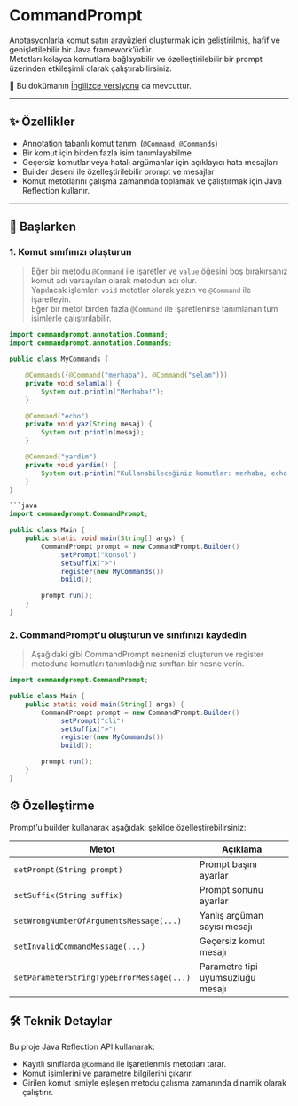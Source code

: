 # CommandPrompt

Anotasyonlarla komut satırı arayüzleri oluşturmak için geliştirilmiş, hafif ve genişletilebilir bir Java framework’üdür.  
Metotları kolayca komutlara bağlayabilir ve özelleştirilebilir bir prompt üzerinden etkileşimli olarak çalıştırabilirsiniz.

📄 Bu dokümanın [İngilizce versiyonu](README.md) da mevcuttur.

---

## ✨ Özellikler

- Annotation tabanlı komut tanımı (`@Command`, `@Commands`)
- Bir komut için birden fazla isim tanımlayabilme
- Geçersiz komutlar veya hatalı argümanlar için açıklayıcı hata mesajları
- Builder deseni ile özelleştirilebilir prompt ve mesajlar
- Komut metotlarını çalışma zamanında toplamak ve çalıştırmak için Java Reflection kullanır.

---

## 🚀 Başlarken

### 1. Komut sınıfınızı oluşturun
> Eğer bir metodu `@Command` ile işaretler ve `value` öğesini boş bırakırsanız komut adı varsayılan olarak metodun adı olur.  
> Yapılacak işlemleri `void` metotlar olarak yazın ve `@Command` ile işaretleyin.  
> Eğer bir metot birden fazla `@Command` ile işaretlenirse tanımlanan tüm isimlerle çalıştırılabilir.

```java
import commandprompt.annotation.Command;
import commandprompt.annotation.Commands;

public class MyCommands {

    @Commands({@Command("merhaba"), @Command("selam")})
    private void selamla() {
        System.out.println("Merhaba!");
    }

    @Command("echo")
    private void yaz(String mesaj) {
        System.out.println(mesaj);
    }

    @Command("yardim")
    private void yardim() {
        System.out.println("Kullanabileceğiniz komutlar: merhaba, echo, yardim");
    }
}

```java
import commandprompt.CommandPrompt;

public class Main {
    public static void main(String[] args) {
        CommandPrompt prompt = new CommandPrompt.Builder()
            .setPrompt("konsol")
            .setSuffix(">")
            .register(new MyCommands())
            .build();

        prompt.run();
    }
}
```
### 2. CommandPrompt'u oluşturun ve sınıfınızı kaydedin
> Aşağıdaki gibi CommandPrompt nesnenizi oluşturun ve register metoduna komutları tanımladığınız sınıftan bir nesne verin.
```java
import commandprompt.CommandPrompt;

public class Main {
    public static void main(String[] args) {
        CommandPrompt prompt = new CommandPrompt.Builder()
            .setPrompt("cli")
            .setSuffix(">")
            .register(new MyCommands())
            .build();

        prompt.run();
    }
}
```

## ⚙️ Özelleştirme

Prompt’u builder kullanarak aşağıdaki şekilde özelleştirebilirsiniz:

| Metot                                       | Açıklama                            |
|---------------------------------------------|------------------------------------|
| `setPrompt(String prompt)`                  | Prompt başını ayarlar               |
| `setSuffix(String suffix)`                  | Prompt sonunu ayarlar                 |
| `setWrongNumberOfArgumentsMessage(...)`     | Yanlış argüman sayısı mesajı      |
| `setInvalidCommandMessage(...)`             | Geçersiz komut mesajı     |
| `setParameterStringTypeErrorMessage(...)`   | Parametre tipi uyumsuzluğu mesajı      |

## 🛠 Teknik Detaylar

Bu proje Java Reflection API kullanarak:
- Kayıtlı sınıflarda `@Command` ile işaretlenmiş metotları tarar.
- Komut isimlerini ve parametre bilgilerini çıkarır.
- Girilen komut ismiyle eşleşen metodu çalışma zamanında dinamik olarak çalıştırır.

